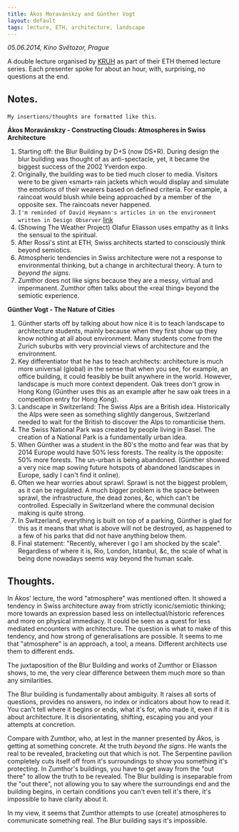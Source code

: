 ```yaml
---
title: Ákos Moravánskzy and Günther Vogt
layout: default
tags: lecture, ETH, architecture, landscape
---
```


*05.06.2014, Kino Světozor, Prague*

A double lecture organised by [KRUH](http://www.kruh.info/) as part of their
ETH themed lecture series. Each presenter spoke for about an hour, with,
surprising, no questions at the end.

## Notes. 

`My insertions/thoughts are formatted like this`.

**Ákos Moravánskzy - Constructing Clouds: Atmospheres in Swiss Architecture**

1. Starting off: the Blur Building by D+S (now DS+R). During design the blur
   building was thought of as anti-spectacle, yet, it became the biggest
   success of the 2002 Yverdon expo.
2. Originally, the building was to be tied much closer to media. Visitors were
   to be given «smart» rain jackets which would display and simulate the
   emotions of their wearers based on defined criteria. For example, a raincoat
   would blush while being approached by a member of the opposite sex. The
   raincoats never happened.
3. `I'm reminded of David Heymann's articles in on the environment written in
   Design Observer`
   [link](http://designobserver.com/author/david-heymann/3878/)
5. (Showing The Weather Project) Olafur Eliasson uses empathy as it links the
   sensual to the spiritual.
6. After Rossi's stint at ETH, Swiss architects started to consciously think
   beyond semiotics.
7. Atmospheric tendencies in Swiss architecture were not a response to
   environmental thinking, but a change in architectural theory. A turn to
   *beyond the signs*.
7. Zumthor does not like signs because they are a messy, virtual and
   impermanent. Zumthor often talks about the «real thing» beyond the semiotic
   experience. 

**Günther Vogt - The Nature of Cities**

1. Günther starts off by talking about how nice it is to teach landscape to
   architecture students, mainly because when they first show up they know
   nothing at all about environment. Many students come from the Zurich suburbs
   with very provincial views of architecture and the environment.
1. Key differentiator that he has to teach architects: architecture is much more
   universal (global) in the sense that when you see, for example, an office
   building, it could feasibly be built anywhere in the world. However,
   landscape is much more context dependent. Oak trees don't grow in Hong Kong
   (Günther uses this as an example after he saw oak trees in a competition
   entry for Hong Kong).
1. Landscape in Switzerland: The Swiss Alps are a British idea. Historically
   the Alps were seen as something slightly dangerous, Switzerland needed to
   wait for the British to discover the Alps to romanticise them.
1. The Swiss National Park was created by people living in Basel. The creation
   of a National Park is a fundamentally urban idea.
1. When Günther was a student in the 80's the motto and fear was that by 2014
   Europe would have 50% less forests. The reality is the opposite: 50% more
   forests. The un-urban is being abandoned. (Günther showed a very nice map
   sowing future hotspots of abandoned landscapes in Europe, sadly I can't find
   it online).
1. Often we hear worries about sprawl. Sprawl is not the biggest problem, as it
   can be regulated. A much bigger problem is the space between sprawl, the
   infrastructure, the dead zones, &c, which can't be controlled. Especially
   in Switzerland where the communal decision making is quite strong.
1. In Switzerland, everything is built on top of a parking, Günther is glad for
   this as it means that what is above will not be destroyed, as happened to a
   few of his parks that did not have anything below them.
1. Final statement: "Recently, wherever I go I am shocked by the scale".
   Regardless of where it is, Rio, London, Istanbul, &c, the scale of what is
   being done nowadays seems way beyond the human scale.

## Thoughts.

In Ákos' lecture, the word "atmosphere" was mentioned often. It showed a
tendency in Swiss architecture away from strictly iconic/semiotic thinking;
more towards an expression based less on intellectual/historic references and
more on physical immediacy. It could be seen as a quest for less mediated
encounters with architecture. The question is what to make of this tendency,
and how strong of generalisations are possible. It seems to me that
"atmosphere" is an approach, a tool, a means. Different architects use them to
different ends.

The juxtaposition of the Blur Building and works of Zumthor or Eliasson shows,
to me, the very clear difference between them much more so than any
similarities.

The Blur building is fundamentally about ambiguity. It raises all sorts of
questions, provides no answers, no index or indicators about how to read it.
You can't tell where it begins or ends, what it's for, who made it, even if it
is about architecture. It is disorientating, shifting, escaping you and your
attempts at concretion.

Compare with Zumthor, who, at lest in the manner presented by Ákos, is getting
at something concrete. At the truth *beyond the signs*. He wants the real to be
revealed, bracketing out that which is not. The Serpentine pavilion completely
cuts itself off from it's surroundings to show you something it's protecting.
In Zumthor's buildings, you have to get away from the "out there" to allow the
truth to be revealed. The Blur building is inseparable from the "out there",
not allowing you to say where the surroundings end and the building begins, in
certain conditions you can't even tell it's there, it's impossible to have
clarity about it.

In my view, it seems that Zumthor attempts to use (create) atmospheres to
communicate something real. The Blur building says it's impossible.
